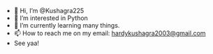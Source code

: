 - 👋 Hi, I’m @Kushagra225
- 👀 I’m interested in Python 
- 🌱 I’m currently learning many things.
- 📫 How to reach me on my email: hardykushagra2003@gmail.com
- See yaa!
